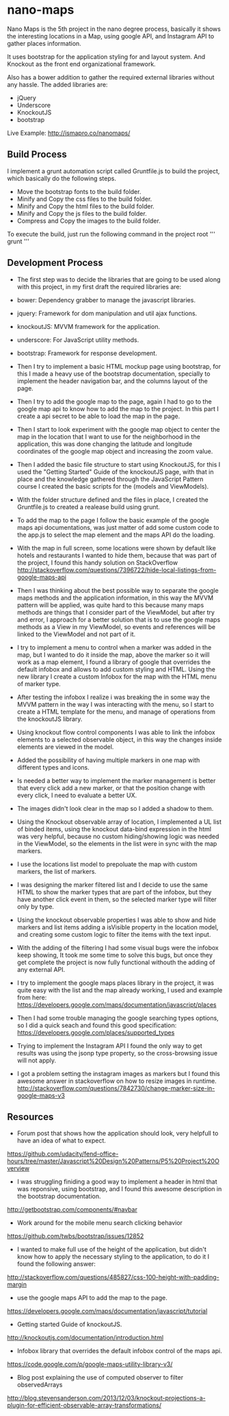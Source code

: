 # nano-maps

Nano Maps is the 5th project in the nano degree process, basically it shows the interesting locations in a Map, using google API, and Instagram API to gather places information. 

It uses bootstrap for the application styling for and layout system. And Knockout as the front end organizational framework.

Also has a bower addition to gather the required external libraries without any hassle. The added libraries are: 

- jQuery
- Underscore
- KnockoutJS
- bootstrap

Live Example:
http://ismapro.co/nanomaps/


Build Process
-------------------
I implement a grunt automation script called Gruntfile.js to build the project, which basically do the following steps.

- Move the bootstrap fonts to the build folder.
- Minify and Copy the css files to the build folder.
- Minify and Copy the html files to the build folder.
- Minify and Copy the js files to the build folder.
- Compress and Copy the images to the build folder.

To execute the build, just run the following command in the project root
'''
grunt
'''


Development Process 
-------------------

- The first step was to decide the libraries that are going to be used along with this project, in my first draft the required libraries are:
 - bower: Dependency grabber to manage the javascript libraries.
 - jquery: Framework for dom manipulation and util ajax functions.
 - knockoutJS: MVVM framework for the application.
 - underscore: For JavaScript utility methods.
 - bootstrap: Framework for response development.

- Then I try to implement a basic HTML mockup page using bootstrap, for this I made a heavy use of the bootstrap documentation, specially to implement the header navigation bar, and the columns layout of the page.

- Then I try to add the google map to the page, again I had to go to the google map api to know how to add the map to the project. In this part I create a api secret to be able to load the map in the page.

- Then I start to look experiment with the google map object to center the map in the location that I want to use for the neighborhood in the application, this was done changing the latitude and longitude coordinates of the google map object and increasing the zoom value.

- Then I added the basic file structure to start using KnockoutJS, for this I used the "Getting Started" Guide of the knockoutJS page, with that in place and the knowledge gathered through the JavaScript Pattern course I created the basic scripts for the (models and ViewModels).

- With the folder structure defined and the files in place, I created the Gruntfile.js to created a realease build using grunt.

- To add the map to the page I follow the basic example of the google maps api documentations, was just matter of add some custom code to the app.js to select the map element and the maps API do the loading.

- With the map in full screen, some locations were shown by default like hotels and restaurants I wanted to hide them, because that was part of the project, I found this handy solution on StackOverflow
http://stackoverflow.com/questions/7396722/hide-local-listings-from-google-maps-api

- Then I was thinking about the best possible way to separate the google maps methods and the application information, in this way the MVVM pattern will be applied, was quite hard to this because many maps methods are things that I consider part of the ViewModel, but after try and error, I approach for a better solution that is to use the google maps methods as a View in my ViewModel, so events and references will be linked to the ViewModel and not part of it.

- I try to implement a menu to control when a marker was added in the map, but I wanted to do it inside the map, above the marker so it will work as a map element, I found a library of google that overrides the default infobox and allows to add custom styling and HTML. Using the new library I create a custom Infobox for the map with the HTML menu of marker type.

- After testing the infobox I realize i was breaking the in some way the MVVM pattern in the way I was interacting with the menu, so I start to create a HTML template for the menu, and manage of operations from the knockoutJS library.

- Using knockout flow control components I was able to link the infobox elements to a selected observable object, in this way the changes inside elements are viewed in the model.

- Added the possibility of having multiple markers in one map with different types and icons.

- Is needed a better way to implement the marker management is better that every click add a new marker, or that the position change with every click, I need to evaluate a better UX.

- The images didn't look clear in the map so I added a shadow to them.

- Using the Knockout observable array of location, I implemented a UL list of binded items, using the knockout data-bind expression in the html was very helpful, because no custom hiding/showing logic was needed in the ViewModel, so the elements in the list were in sync with the map markers.

- I use the locations list model to prepoluate the map with custom markers, the list of markers.

- I was designing the marker filtered list and I decide to use the same HTML to show the marker types that are part of the infobox, but they have another click event in them, so the selected marker type will filter only by type.

- Using the knockout observable properties I was able to show and hide markers and list items adding a isVisible property in the location model, and creating some custom logic to filter the items with the text input.

- With the adding of the filtering I had some visual bugs were the infobox keep showing, It took me some time to solve this bugs, but once they get complete the project is now fully functional withouth the adding of any external API.

- I try to implement the google maps places library in the project, it was quite easy with the list and the map already working, I used and example from here:
https://developers.google.com/maps/documentation/javascript/places

- Then I had some trouble managing the google searching types options, so I did a quick seach and found this good specification:
https://developers.google.com/places/supported_types

- Trying to implement the Instagram API I found the only way to get results was using the jsonp type property, so the cross-browsing issue will not apply.

- I got a problem setting the instagram images as markers but I found this awesome answer in stackoverflow on how to resize images in runtime.
http://stackoverflow.com/questions/7842730/change-marker-size-in-google-maps-v3



Resources
---------

- Forum post that shows how the application should look, very helpfull to have an idea of what to expect.

https://github.com/udacity/fend-office-hours/tree/master/Javascript%20Design%20Patterns/P5%20Project%20Overview

- I was struggling finiding a good way to implement a header in html that was reponsive, using bootstrap, and I found this awesome description in the bootstrap documentation. 

http://getbootstrap.com/components/#navbar

-  Work around for the mobile menu search clicking behavior

https://github.com/twbs/bootstrap/issues/12852

-  I wanted to make full use of the height of the application, but didn't know how to apply the necessary styling to the application, to do it I found the following answer:

http://stackoverflow.com/questions/485827/css-100-height-with-padding-margin

- use the google maps API to add the map to the page.

https://developers.google.com/maps/documentation/javascript/tutorial

- Getting started Guide of knockoutJS.

http://knockoutjs.com/documentation/introduction.html

- Infobox library that overrides the default infobox control of the maps api.

https://code.google.com/p/google-maps-utility-library-v3/

- Blog post explaining the use of computed observer to filter observedArrays

http://blog.stevensanderson.com/2013/12/03/knockout-projections-a-plugin-for-efficient-observable-array-transformations/
